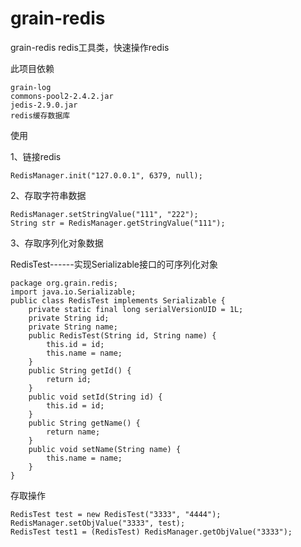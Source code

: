 # grain-redis

grain-redis redis工具类，快速操作redis


此项目依赖

	grain-log
	commons-pool2-2.4.2.jar
	jedis-2.9.0.jar
	redis缓存数据库

使用


1、链接redis

	RedisManager.init("127.0.0.1", 6379, null);
	
2、存取字符串数据

	RedisManager.setStringValue("111", "222");
	String str = RedisManager.getStringValue("111");
	
3、存取序列化对象数据


RedisTest------实现Serializable接口的可序列化对象

	package org.grain.redis;
	import java.io.Serializable;
	public class RedisTest implements Serializable {
		private static final long serialVersionUID = 1L;
		private String id;
		private String name;
		public RedisTest(String id, String name) {
			this.id = id;
			this.name = name;
		}
		public String getId() {
			return id;
		}
		public void setId(String id) {
			this.id = id;
		}
		public String getName() {
			return name;
		}
		public void setName(String name) {
			this.name = name;
		}
	}

存取操作

	RedisTest test = new RedisTest("3333", "4444");
	RedisManager.setObjValue("3333", test);
	RedisTest test1 = (RedisTest) RedisManager.getObjValue("3333");